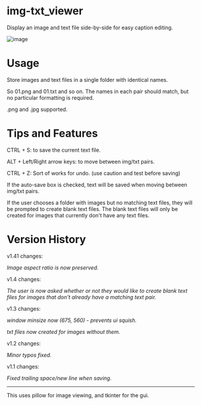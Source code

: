 # img-txt_viewer
Display an image and text file side-by-side for easy caption editing.

![image](https://user-images.githubusercontent.com/70049990/220445796-ea8c9b05-3a89-46cb-81f9-e291589d6c07.png)

# Usage

Store images and text files in a single folder with identical names.

So 01.png and 01.txt and so on. The names in each pair should match, but no particular formatting is required.

.png and .jpg supported.

# Tips and Features

CTRL + S: to save the current text file.

ALT + Left/Right arrow keys: to move between img/txt pairs.

CTRL + Z: Sort of works for undo. (use caution and test before saving)

If the auto-save box is checked, text will be saved when moving between img/txt pairs.

If the user chooses a folder with images but no matching text files, they will be prompted to create blank text files. The blank text files will only be created for images that currently don't have any text files.

# Version History

v1.41 changes:

*Image aspect ratio is now preserved.*

v1.4 changes:

*The user is now asked whether or not they would like to create blank text files for images that don't already have a matching text pair.*

v1.3 changes:

*window minsize now (675, 560) - prevents ui squish.*

*txt files now created for images without them.*

v1.2 changes:

*Minor typos fixed.*

v1.1 changes:

*Fixed trailing space/new line when saving.*

__________

This uses pillow for image viewing, and tkinter for the gui.
